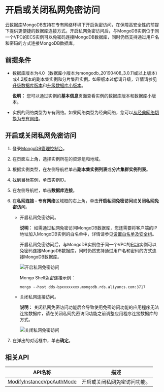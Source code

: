 # 开启或关闭私网免密访问

云数据库MongoDB支持在专有网络环境下开启免密访问，在保障高安全性的前提下提供更便捷的数据库连接方式。开启私网免密访问后，与MongoDB实例位于同一个VPC的ECS实例可以免密码连接MongoDB数据库，同时仍然支持通过用户名和密码的方式连接MongoDB数据库。

## 前提条件

-   数据库版本为4.0（数据库小版本为mongodb\_20190408\_3.0.11或以上版本）或4.2版本的副本集实例和分片集群实例。如果版本过低请升级，详情请参见[升级数据库版本](/intl.zh-CN/用户指南/实例管理/数据库升级/升级数据库版本.md)和[升级数据库小版本](/intl.zh-CN/用户指南/实例管理/数据库升级/升级数据库小版本.md)。

    **说明：** 您可以通过实例的**基本信息**页面查看实例的数据库版本和数据库小版本。

-   实例的网络类型为专有网络。如果网络类型为经典网络，您可以[从经典网络切换为专有网络](/intl.zh-CN/用户指南/管理网络连接/切换实例网络类型.md)。

## 开启或关闭私网免密访问

1.  登录[MongoDB管理控制台](https://mongodb.console.aliyun.com/)。

2.  在页面左上角，选择实例所在的资源组和地域。

3.  根据实例类型，在左侧导航栏单击**副本集实例列表**或**分片集群实例列表**。

4.  找到目标实例，单击实例ID。

5.  在左侧导航栏，单击**数据库连接**。

6.  在**私网连接 - 专有网络**区域框的右上角，单击**开启私网免密访问**或**关闭私网免密访问**。

    -   开启私网免密访问。

        **说明：** 如需通过私网免密访问MongoDB数据库，您还需要将客户端的IP地址加入MongoDB实例的白名单中，详情请参见[设置白名单及安全组](/intl.zh-CN/用户指南/数据安全性/设置白名单及安全组.md)。

        开启私网免密访问后，与MongoDB实例位于同一个VPC的[ECS](~~25367~~)实例可以免密码连接MongoDB数据库，同时仍然支持通过用户名和密码的方式连接MongoDB数据库。

        ![开启私网免密访问](https://static-aliyun-doc.oss-accelerate.aliyuncs.com/assets/img/zh-CN/8487427161/p45177.png)

        Mongo Shell免密连接示例：

        ```
        mongo --host dds-bpxxxxxxxx.mongodb.rds.aliyuncs.com:3717
        ```

    -   关闭私网连接访问。

        **说明：** 关闭私网免密访问功能后会导致使用免密访问功能的应用程序无法连接数据库，请在关闭私网免密访问功能之前调整应用程序连接数据库的方式。

        ![关闭私网免密访问](https://static-aliyun-doc.oss-accelerate.aliyuncs.com/assets/img/zh-CN/8487427161/p45178.png)

7.  在弹出的对话框中，单击**确定**。


## 相关API

|API名称|描述|
|-----|--|
|[ModifyInstanceVpcAuthMode](/intl.zh-CN/API参考/连接管理/ModifyInstanceVpcAuthMode.md)|开启或关闭私网免密访问功能。|

